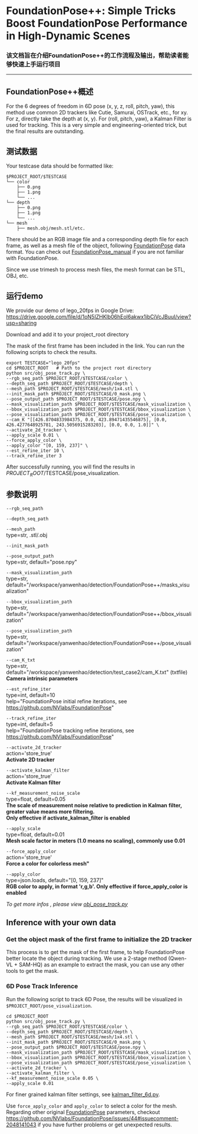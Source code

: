 # FoundationPose++: Simple Tricks Boost FoundationPose Performance in High-Dynamic Scenes

### 该文档旨在介绍FoundationPose++的工作流程及输出，帮助读者能够快速上手运行项目

---

## FoundationPose++概述

For the 6 degrees of freedom in 6D pose (x, y, z, roll, pitch, yaw), this method use common 2D trackers like Cutie, Samurai, OSTrack, etc., for xy. For z, directly take the depth at (x, y). For (roll, pitch, yaw),  a Kalman Filter is used for tracking. This is a very simple and engineering-oriented trick, but the final results are outstanding. 

## 测试数据
Your testcase data should be formatted like:
```
$PROJECT_ROOT/$TESTCASE
└── color
    ├── 0.png
    ├── 1.png
    └── ...
└── depth
    ├── 0.png
    ├── 1.png
    └── ...
└── mesh
    ├── mesh.obj/mesh.stl/etc.
```
There should be an RGB image file and a corresponding depth file for each frame, as well as a mesh file of the object, following [FoundationPose](https://github.com/NVlabs/FoundationPose) data format. You can check out [FoundationPose_manual](https://github.com/030422Lee/FoundationPose_manual) if you are not familiar with FoundationPose.

Since we use trimesh to process mesh files, the mesh format can be STL, OBJ, etc.

## 运行demo

We provide our demo of lego_20fps in Google Drive: https://drive.google.com/file/d/1oN5IZHKlb06hEol6akwx1ibCiVcJBuuI/view?usp=sharing

Download and add it to your project_root directory

The mask of the first frame has been included in the link. You can run the following scripts to check the results.

```
export TESTCASE="lego_20fps"
cd $PROJECT_ROOT   # Path to the project root directory
python src/obj_pose_track.py \
--rgb_seq_path $PROJECT_ROOT/$TESTCASE/color \
--depth_seq_path $PROJECT_ROOT/$TESTCASE/depth \
--mesh_path $PROJECT_ROOT/$TESTCASE/mesh/1x4.stl \
--init_mask_path $PROJECT_ROOT/$TESTCASE/0_mask.png \
--pose_output_path $PROJECT_ROOT/$TESTCASE/pose.npy \
--mask_visualization_path $PROJECT_ROOT/$TESTCASE/mask_visualization \
--bbox_visualization_path $PROJECT_ROOT/$TESTCASE/bbox_visualization \
--pose_visualization_path $PROJECT_ROOT/$TESTCASE/pose_visualization \
--cam_K "[[426.8704833984375, 0.0, 423.89471435546875], [0.0, 426.4277648925781, 243.5056915283203], [0.0, 0.0, 1.0]]" \
--activate_2d_tracker \
--apply_scale 0.01 \
--force_apply_color \
--apply_color "[0, 159, 237]" \
--est_refine_iter 10 \
--track_refine_iter 3
```

After successfully running, you will find the results in $PROJECT_ROOT/$TESTCASE/pose_visualization.



## 参数说明

```--rgb_seq_path```              


```--depth_seq_path ```  


```--mesh_path```           
       type=str, .stl/.obj

```--init_mask_path```  
  

```--pose_output_path```  
        type=str, default="pose.npy"  

```--mask_visualization_path```  
   type=str, default="/workspace/yanwenhao/detection/FoundationPose++/masks_visualization"  

```--bbox_visualization_path```  
  type=str, default="/workspace/yanwenhao/detection/FoundationPose++/bbox_visualization"  

```--pose_visualization_path```  
  type=str, default="/workspace/yanwenhao/detection/FoundationPose++/pose_visualization"  

```--cam_K_txt```  
                    type=str, default="/workspace/yanwenhao/detection/test_case2/cam_K.txt" (txtfile) 
                           **Camera intrinsic parameters**

```--est_refine_iter```  
          type=int, default=10  
                           help="FoundationPose initial refine iterations, see https://github.com/NVlabs/FoundationPose"  

```--track_refine_iter```  
        type=int, default=5  
                           help="FoundationPose tracking refine iterations, see https://github.com/NVlabs/FoundationPose"  

```--activate_2d_tracker```  
      action='store_true'  
                           **Activate 2D tracker**  

```--activate_kalman_filter```  
   action='store_true'  
                           **Activate Kalman filter**  

```--kf_measurement_noise_scale```  
  type=float, default=0.05  
                           **The scale of measurement noise relative to prediction in Kalman** **filter, greater value means more filtering.**  
                                 **Only effective if activate_kalman_filter is enabled** 

```--apply_scale```  
              type=float, default=0.01  
                           **Mesh scale factor in meters (1.0 means no scaling), commonly use 0.01** 

```--force_apply_color```  
        action='store_true'  
                           **Force a color for colorless mesh"** 

```--apply_color```  
              type=json.loads, default="[0, 159, 237]"  
                           **RGB color to apply, in format 'r,g,b'. Only effective if force_apply_color is enabled** 


*To get more infos , please view [obj_pose_track.py](./src/obj_pose_track.py)*


## Inference with your own data
### Get the object mask of the first frame to initialize the 2D tracker
This process is to get the mask of the first frame, to help FoundationPose better locate the object during tracking. We use a 2-stage method (Qwen-VL + SAM-HQ) as an example to extract the mask, you can use any other tools to get the mask.




### 6D Pose Track Inference
Run the following script to track 6D Pose, the results will be visualized in `$PROJECT_ROOT/pose_visualization`.
```
cd $PROJECT_ROOT
python src/obj_pose_track.py \
--rgb_seq_path $PROJECT_ROOT/$TESTCASE/color \
--depth_seq_path $PROJECT_ROOT/$TESTCASE/depth \
--mesh_path $PROJECT_ROOT/$TESTCASE/mesh/1x4.stl \
--init_mask_path $PROJECT_ROOT/$TESTCASE/0_mask.png \
--pose_output_path $PROJECT_ROOT/$TESTCASE/pose.npy \
--mask_visualization_path $PROJECT_ROOT/$TESTCASE/mask_visualization \
--bbox_visualization_path $PROJECT_ROOT/$TESTCASE/bbox_visualization \
--pose_visualization_path $PROJECT_ROOT/$TESTCASE/pose_visualization \
--activate_2d_tracker \
--activate_kalman_filter \
--kf_measurement_noise_scale 0.05 \
--apply_scale 0.01
```



For finer grained kalman filter settings, see [kalman_filter_6d.py](./src/utils/kalman_filter_6d.py).

Use `force_apply_color` and `apply_color` to select a color for the mesh. Regarding other original [FoundationPose](https://github.com/030422Lee/FoundationPose_manual) parameters, checkout https://github.com/NVlabs/FoundationPose/issues/44#issuecomment-2048141043 if you have further problems or get unexpected results. 